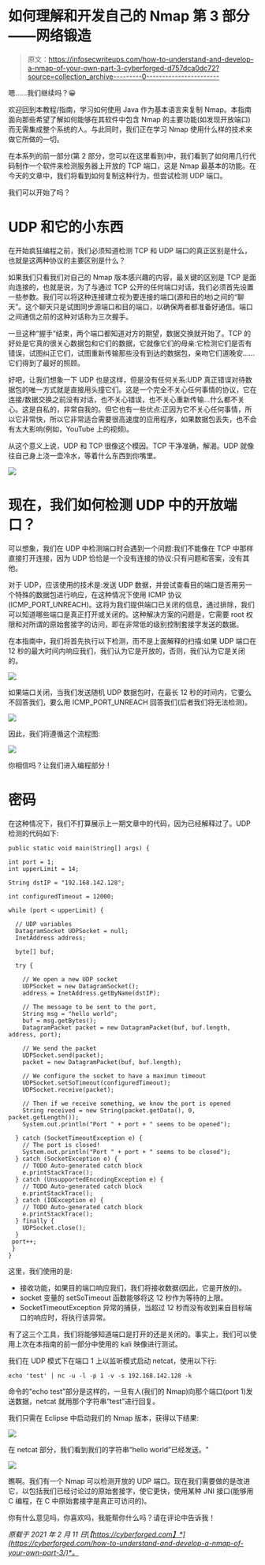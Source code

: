 # 如何理解和开发自己的 Nmap 第 3 部分——网络锻造

> 原文：<https://infosecwriteups.com/how-to-understand-and-develop-a-nmap-of-your-own-part-3-cyberforged-d757dca0dc72?source=collection_archive---------0----------------------->

嗯……我们继续吗？😀

欢迎回到本教程/指南，学习如何使用 Java 作为基本语言来复制 Nmap。本指南面向那些希望了解如何能够在其软件中包含 Nmap 的主要功能(如发现开放端口)而无需集成整个系统的人。与此同时，我们正在学习 Nmap 使用什么样的技术来做它所做的一切。

在本系列的前一部分(第 2 部分，您可以在这里看到)中，我们看到了如何用几行代码制作一个软件来检测服务器上开放的 TCP 端口，这是 Nmap 最基本的功能。在今天的文章中，我们将看到如何复制这种行为，但尝试检测 UDP 端口。

我们可以开始了吗？

# UDP 和它的小东西

在开始疯狂编程之前，我们必须知道检测 TCP 和 UDP 端口的真正区别是什么，也就是这两种协议的主要区别是什么？

如果我们只看我们对自己的 Nmap 版本感兴趣的内容，最关键的区别是 TCP 是面向连接的，也就是说，为了与通过 TCP 公开的任何端口对话，我们必须首先设置一些参数。我们可以将这种连接建立视为要连接的端口(源和目的地)之间的“聊天”。这个聊天只是试图同步源端口和目的端口，以确保两者都准备好通信。端口之间通信之前的这种对话称为三次握手。

一旦这种“握手”结束，两个端口都知道对方的期望，数据交换就开始了。TCP 的好处是它真的很关心数据包和它们的数据，它就像它们的母亲:它检测它们是否有错误，试图纠正它们，试图重新传输那些没有到达的数据包，亲吻它们道晚安……它们得到了最好的照顾。

好吧，让我们想象一下 UDP 也是这样，但是没有任何关系:UDP 真正错误对待数据包的唯一方式就是直接用头撞它们。这是一个完全不关心任何事情的协议，它在连接/数据交换之前没有对话，也不关心错误，也不关心重新传输…什么都不关心。这是自私的，非常自我的。但它也有一些优点:正因为它不关心任何事情，所以它非常快，所以它非常适合需要很高速度的应用程序，如果数据包丢失，也不会有太大影响(例如，YouTube 上的视频)。

从这个意义上说，UDP 和 TCP 很像这个模因。TCP 干净准确，解渴。UDP 就像往自己身上浇一壶冷水，等着什么东西到你嘴里。

![](img/c36a9b3ca93c5c4a24f516fd19ca40fa.png)

# 现在，我们如何检测 UDP 中的开放端口？

可以想象，我们在 UDP 中检测端口时会遇到一个问题:我们不能像在 TCP 中那样直接打开连接，因为 UDP 恰恰是一个没有连接的协议:只有问题和答案，没有其他。

对于 UDP，应该使用的技术是:发送 UDP 数据，并尝试查看目的端口是否用另一个特殊的数据包进行响应，在这种情况下使用 ICMP 协议(ICMP_PORT_UNREACH)。这将为我们提供端口已关闭的信息，通过排除，我们可以知道哪些端口是真正打开或关闭的。这种解决方案的问题是，它需要 root 权限和对所谓的原始套接字的访问，即在非常低的级别控制套接字发送的数据。

在本指南中，我们将首先执行以下检测，而不是上面解释的扫描:如果 UDP 端口在 12 秒的最大时间内响应我们，我们认为它是开放的，否则，我们认为它是关闭的。

![](img/c3c018aa4cadc105f319b2ae56951640.png)

如果端口关闭，当我们发送随机 UDP 数据包时，在最长 12 秒的时间内，它要么不回答我们，要么用 ICMP_PORT_UNREACH 回答我们(后者我们将无法检测)。

![](img/412e4cdf84963988781501ff05e2ca4a.png)

因此，我们将遵循这个流程图:

![](img/89b67824653125b01d52168f8c82fb7a.png)

你相信吗？让我们进入编程部分！

# 密码

在这种情况下，我们不打算展示上一期文章中的代码，因为已经解释过了。UDP 检测的代码如下:

```
public static void main(String[] args) { 

int port = 1; 
int upperLimit = 14; 

String dstIP = "192.168.142.128"; 

int configuredTimeout = 12000; 

while (port < upperLimit) { 

  // UDP variables 
  DatagramSocket UDPSocket = null; 
  InetAddress address; 

  byte[] buf; 

  try { 

    // We open a new UDP socket 
    UDPSocket = new DatagramSocket(); 
    address = InetAddress.getByName(dstIP); 

    // The message to be sent to the port, 
    String msg = "hello world"; 
    buf = msg.getBytes(); 
    DatagramPacket packet = new DatagramPacket(buf, buf.length, address, port); 

    // We send the packet 
    UDPSocket.send(packet); 
    packet = new DatagramPacket(buf, buf.length); 

    // We configure the socket to have a maximun timeout 
    UDPSocket.setSoTimeout(configuredTimeout); 
    UDPSocket.receive(packet); 

    // Then if we receive something, we know the port is opened 
    String received = new String(packet.getData(), 0, packet.getLength()); 
    System.out.println("Port " + port + " seems to be opened"); 

  } catch (SocketTimeoutException e) { 
    // The port is closed! 
    System.out.println("Port " + port + " seems to be closed"); 
  } catch (SocketException e) { 
    // TODO Auto-generated catch block 
    e.printStackTrace(); 
  } catch (UnsupportedEncodingException e) { 
    // TODO Auto-generated catch block 
    e.printStackTrace(); 
  } catch (IOException e) { 
    // TODO Auto-generated catch block 
    e.printStackTrace(); 
  } finally { 
    UDPSocket.close(); 
  }  
 port++; 
 } 
}
```

这里，我们使用的是:

*   接收功能，如果目的端口响应我们，我们将接收数据(因此，它是开放的)。
*   socket 变量的 setSoTimeout 函数能够将这 12 秒作为等待的上限。
*   SocketTimeoutException 异常的捕获，当超过 12 秒而没有收到来自目标端口的响应时，将执行该异常。

有了这三个工具，我们将能够知道端口是打开的还是关闭的。事实上，我们可以使用上次在本指南的前一部分中使用的 kali 映像进行测试。

我们在 UDP 模式下在端口 1 上以监听模式启动 netcat，使用以下行:

```
echo 'test' | nc -u -l -p 1 -v -s 192.168.142.128 -k
```

命令的“echo test”部分是这样的，一旦有人(我们的 Nmap)向那个端口(port 1)发送数据，netcat 就用那个字符串“test”进行回复。

我们只需在 Eclipse 中启动我们的 Nmap 版本，获得以下结果:

![](img/7dac9e0691bebd435a7d963eca8eb7ad.png)

在 netcat 部分，我们看到我们的字符串“hello world”已经发送。"

![](img/468f5028c065939d2c33982b9fb915de.png)

瞧啊。我们有一个 Nmap 可以检测开放的 UDP 端口。现在我们需要做的是改进它，以包括我们已经讨论过的原始套接字，使它更快，使用某种 JNI 接口(能够用 C 编程，在 C 中原始套接字是真正可访问的)。

你有什么意见吗，你喜欢吗，我能帮你什么吗？请在评论中告诉我！

*原载于 2021 年 2 月 11 日*[*【https://cyberforged.com】*](https://cyberforged.com/how-to-understand-and-develop-a-nmap-of-your-own-part-3/)*。*